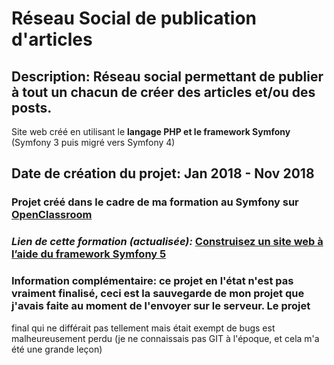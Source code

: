 # Réseau Social de publication d'articles

## Description: Réseau social permettant de publier à tout un chacun de créer des articles et/ou des posts.
 
Site web créé en utilisant le **langage PHP et le framework Symfony** (Symfony 3 puis migré vers Symfony 4)
## Date de création du projet: Jan 2018 - Nov 2018
### Projet créé dans le cadre de ma formation au Symfony sur [OpenClassroom](https://openclassrooms.com)
### _Lien de cette formation (actualisée):_ [Construisez un site web à l’aide du framework Symfony 5](https://openclassrooms.com/fr/courses/6173501-apprenez-a-programmer-en-java)
### Information complémentaire: ce projet en l'état n'est pas vraiment finalisé, ceci est la sauvegarde de mon projet que j'avais faite au moment de l'envoyer sur le serveur. Le projet
final qui ne différait pas tellement mais était exempt de bugs est malheureusement perdu (je ne connaissais pas GIT à l'époque, et cela m'a été une grande leçon)
